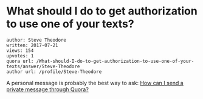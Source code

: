# What should I do to get authorization to use one of your texts?

	author: Steve Theodore
	written: 2017-07-21
	views: 154
	upvotes: 1
	quora url: /What-should-I-do-to-get-authorization-to-use-one-of-your-texts/answer/Steve-Theodore
	author url: /profile/Steve-Theodore


A personal message is probably the best way to ask: [How can I send a private message through Quora?](https://www.quora.com/How-can-I-send-a-private-message-through-Quora)

